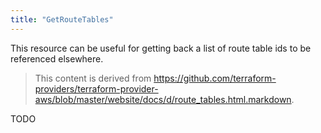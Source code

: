 ```yaml
---
title: "GetRouteTables"
---
```


<!-- WARNING: this file was generated by the Pulumi Terraform Bridge (tfgen) Tool. -->
<!-- Do not edit by hand unless you're certain you know what you are doing! -->

<style>
  table td p { margin-top: 0; margin-bottom: 0; }
</style>

This resource can be useful for getting back a list of route table ids to be referenced elsewhere.

> This content is derived from https://github.com/terraform-providers/terraform-provider-aws/blob/master/website/docs/d/route_tables.html.markdown.


TODO

